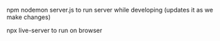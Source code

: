 npm nodemon server.js to run server while developing (updates it as we make changes)

npx live-server to run on browser
